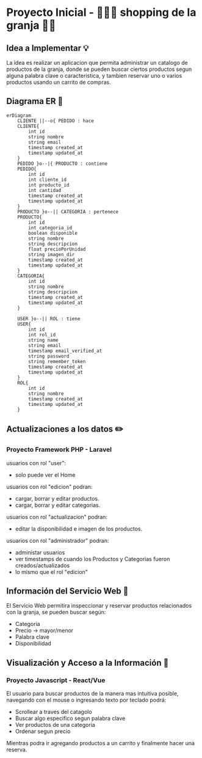 # Proyecto Inicial - 🐄🧑‍🌾 shopping de la granja 🥩🥛

## Idea a Implementar 💡

La idea es realizar un aplicacion que permita administrar un catalogo de productos de la granja, donde se pueden buscar ciertos productos segun alguna palabra clave o caracteristica, y tambien reservar uno o varios productos usando un carrito de compras.

## Diagrama ER 👷
```mermaid
erDiagram
    CLIENTE ||--o{ PEDIDO : hace
    CLIENTE{
        int id
        string nombre
        string email
        timestamp created_at
        timestamp updated_at
    }
    PEDIDO }o--|{ PRODUCTO : contiene
    PEDIDO{
        int id
        int cliente_id
        int producto_id
        int cantidad
        timestamp created_at
        timestamp updated_at
    }
    PRODUCTO }o--|| CATEGORIA : pertenece
    PRODUCTO{
        int id
        int categoria_id
        boolean disponible
        string nombre
        string descripcion
        float precioPorUnidad
        string imagen_dir
        timestamp created_at
        timestamp updated_at
    }
    CATEGORIA{
        int id
        string nombre
        string descripcion
        timestamp created_at
        timestamp updated_at
    }
    
    USER }o--|| ROL : tiene
    USER{
        int id
        int rol_id        
        string name
        string email
        timestamp email_verified_at
        string password
        string remember_token
        timestamp created_at
        timestamp updated_at
    }
    ROL{
        int id
        string nombre
        timestamp created_at
        timestamp updated_at
    }
```

## Actualizaciones a los datos ✏️

### Proyecto Framework PHP - Laravel

usuarios con rol "user":
  * solo puede ver el Home
 
usuarios con rol "edicion" podran:
  * cargar, borrar y editar productos.
  * cargar, borrar y editar categorias.
    
usuarios con rol "actualizacion" podran:
  * editar la disponibilidad e imagen de los productos.
    
usuarios con rol "administrador" podran:
  * administar usuarios
  * ver timestamps de cuando los Productos y Categorias fueron creados/actualizados
  * lo mismo que el rol "edicion"

## Información del Servicio Web 📰

El Servicio Web permitira inspeccionar y reservar productos relacionados con la granja, se pueden buscar según:
  * Categoria
  * Precio -> mayor/menor
  * Palabra clave
  * Disponibilidad

## Visualización y Acceso a la Información 👀

### Proyecto Javascript - React/Vue

El usuario para buscar productos de la manera mas intuitiva posible,
navegando con el mouse o ingresando texto por teclado podrá:
  * Scrollear a traves del catagolo
  * Buscar algo especifico segun palabra clave
  * Ver productos de una categoria
  * Ordenar segun precio

Mientras podra ir agregando productos a un carrito y finalmente hacer una reserva.
